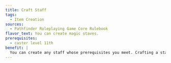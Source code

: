 ```yaml
---
title: Craft Staff
tags:
  - Item Creation
sources:
  - Pathfinder Roleplaying Game Core Rulebook
flavor_text: You can create magic staves.
prerequisites:
  - caster level 11th
benefit: |
  You can create any staff whose prerequisites you meet. Crafting a staff takes 1 day for each 1,000 gp in its base price. To craft a staff, you must use up raw materials costing half of its base price. A newly created staff has 10 charges. See the magic item creation rules for more information.
---
```


